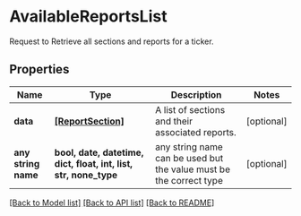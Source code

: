 # AvailableReportsList

Request to Retrieve all sections and reports for a ticker.

## Properties
Name | Type | Description | Notes
------------ | ------------- | ------------- | -------------
**data** | [**[ReportSection]**](ReportSection.md) | A list of sections and their associated reports. | [optional] 
**any string name** | **bool, date, datetime, dict, float, int, list, str, none_type** | any string name can be used but the value must be the correct type | [optional]

[[Back to Model list]](../README.md#documentation-for-models) [[Back to API list]](../README.md#documentation-for-api-endpoints) [[Back to README]](../README.md)


